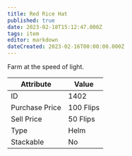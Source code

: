 ```yaml
---
title: Red Rice Hat
published: true
date: 2023-02-18T15:12:47.000Z
tags: item
editor: markdown
dateCreated: 2023-02-16T00:00:00.000Z
---
```


Farm at the speed of light.

|Attribute|Value|
|-|-|
|ID|1402|
|Purchase Price|100 Flips|
|Sell Price|50 Flips|
|Type|Helm|
|Stackable|No|

